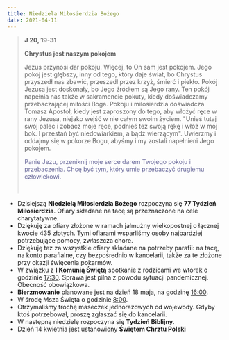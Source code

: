 ```yaml
---
title: Niedziela Miłosierdzia Bożego
date: 2021-04-11
---
```


> **J 20, 19-31**
>
> **Chrystus jest naszym pokojem**
>
> Jezus przynosi dar pokoju. Więcej, to On sam jest pokojem. Jego pokój jest głębszy, inny od tego, który daje świat, bo Chrystus przyszedł nas zbawić, przeszedł przez krzyż, śmierć i piekło. Pokój Jezusa jest doskonały, bo Jego źródłem są Jego rany. Ten pokój napełnia nas także w sakramencie pokuty, kiedy doświadczamy przebaczającej miłości Boga. Pokoju i miłosierdzia doświadcza Tomasz Apostoł, kiedy jest zaproszony do tego, aby włożyć ręce w rany Jezusa, niejako wejść w nie całym swoim życiem. "Unieś tutaj swój palec i zobacz moje ręce, podnieś też swoją rękę i włóż w mój bok. I przestań być niedowiarkiem, a bądź wierzącym". Uwierzmy i oddajmy się w pokorze Bogu, abyśmy i my zostali napełnieni Jego pokojem.
>
> <span style="color: #666699;">Panie Jezu, przeniknij moje serce darem Twojego pokoju i przebaczenia. Chcę być tym, który umie przebaczyć drugiemu człowiekowi. </span>
>
> &nbsp;

- Dzisiejszą **Niedzielą Miłosierdzia Bożego** rozpoczyna się **77 Tydzień Miłosierdzia**. Ofiary składane na tacę są przeznaczone na cele charytatywne.
- Dziękuję za ofiary złożone w ramach jałmużny wielkopostnej o łącznej kwocie 435 złotych. Tymi ofiarami wsparliśmy osoby najbardziej potrzebujące pomocy, zwłaszcza chore.
- Dziękuję też za wszystkie ofiary składane na potrzeby parafii: na tacę, na konto parafialne, czy bezpośrednio w kancelarii, także za te złożone przy okazji święcenia pokarmów.
- W związku z **I Komunią Świętą** spotkanie z rodzicami we wtorek o godzinie <u>17:30</u>. Sprawa jest pilna z powodu sytuacji pandemicznej. Obecność obowiązkowa.
- **Bierzmowanie** planowane jest na dzień 18 maja, na godzinę <u>16:00</u>.
- W środę Msza Święta o godzinie <u>8:00</u>.
- Otrzymaliśmy trochę maseczek jednorazowych od wojewody. Gdyby ktoś potrzebował, proszę zgłaszać się do kancelarii.
- W następną niedzielę rozpoczyna się **Tydzień Biblijny**.
- Dzień 14 kwietnia jest ustanowiony **Świętem Chrztu Polski**
